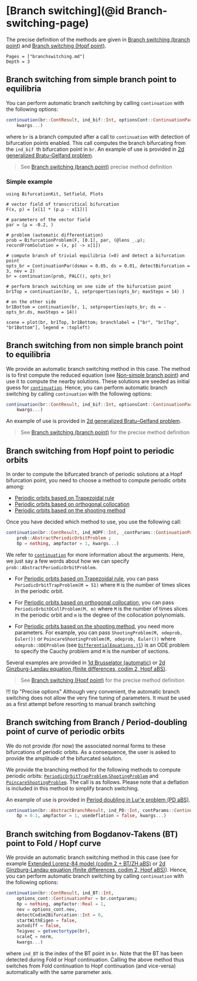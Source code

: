 # [Branch switching](@id Branch-switching-page)

The precise definition of the methods are given in [Branch switching (branch point)](@ref) and [Branch switching (Hopf point)](@ref).

```@contents
Pages = ["branchswitching.md"]
Depth = 3
```

## Branch switching from simple branch point to equilibria

You can perform automatic branch switching by calling `continuation` with the following options:

```julia
continuation(br::ContResult, ind_bif::Int, optionsCont::ContinuationPar;
	kwargs...)
```

where `br` is a branch computed after a call to `continuation` with detection of bifurcation points enabled. This call computes the branch bifurcating from the `ind_bif `th bifurcation point in `br`. An example of use is provided in [2d generalized Bratu–Gelfand problem](@ref).

> See [Branch switching (branch point)](@ref) precise method definition

### Simple example

```@example TUT1
using BifurcationKit, Setfield, Plots

# vector field of transcritical bifurcation
F(x, p) = [x[1] * (p.μ - x[1])]

# parameters of the vector field
par = (μ = -0.2, )

# problem (automatic differentiation)
prob = BifurcationProblem(F, [0.1], par, (@lens _.μ); recordFromSolution = (x, p) -> x[1])

# compute branch of trivial equilibria (=0) and detect a bifurcation point
opts_br = ContinuationPar(dsmax = 0.05, ds = 0.01, detectBifurcation = 3, nev = 2)
br = continuation(prob, PALC(), opts_br)
	
# perform branch switching on one side of the bifurcation point
br1Top = continuation(br, 1, setproperties(opts_br; maxSteps = 14) )

# on the other side
br1Bottom = continuation(br, 1, setproperties(opts_br; ds = -opts_br.ds, maxSteps = 14))

scene = plot(br, br1Top, br1Bottom; branchlabel = ["br", "br1Top", "br1Bottom"], legend = :topleft)
```


## Branch switching from non simple branch point to equilibria

We provide an automatic branch switching method in this case. The method is to first compute the reduced equation (see [Non-simple branch point](@ref)) and use it to compute the nearby solutions. These solutions are seeded as initial guess for [`continuation`](@ref). Hence, you can perform automatic branch switching by calling `continuation` with the following options:

```julia
continuation(br::ContResult, ind_bif::Int, optionsCont::ContinuationPar;
	kwargs...)
```

An example of use is provided in [2d generalized Bratu–Gelfand problem](@ref).

> See [Branch switching (branch point)](@ref) for the precise method definition

## Branch switching from Hopf point to periodic orbits

In order to compute the bifurcated branch of periodic solutions at a Hopf bifurcation point, you need to choose a method to compute periodic orbits among:

- [Periodic orbits based on Trapezoidal rule](@ref)
- [Periodic orbits based on orthogonal collocation](@ref)
- [Periodic orbits based on the shooting method](@ref)

Once you have decided which method to use, you use the following call:

```julia
continuation(br::ContResult, ind_HOPF::Int, _contParams::ContinuationPar,
	prob::AbstractPeriodicOrbitProblem ;
	δp = nothing, ampfactor = 1, kwargs...)
```

We refer to [`continuation`](@ref) for more information about the arguments. Here, we just say a few words about how we can specify `prob::AbstractPeriodicOrbitProblem`.

- For [Periodic orbits based on Trapezoidal rule](@ref), you can pass `PeriodicOrbitTrapProblem(M = 51)` where `M` is the number of times slices in the periodic orbit.

- For [Periodic orbits based on orthogonal collocation](@ref), you can pass `PeriodicOrbitOCollProblem(M, m)` where `M` is the number of times slices in the periodic orbit and `m` is the degree of the collocation polynomials.

- For [Periodic orbits based on the shooting method](@ref), you need more parameters. For example, you can pass `ShootingProblem(M, odeprob, Euler())` or `PoincareShootingProblem(M, odeprob, Euler())` where `odeprob::ODEProblem` (see [`DifferentialEquations.jl`](https://diffeq.sciml.ai/stable/types/ode_types/)) is an ODE problem to specify the Cauchy problem amd `M` is the number of sections.

Several examples are provided in [1d Brusselator (automatic)](@ref) or [2d Ginzburg-Landau equation (finite differences, codim 2, Hopf aBS)](@ref).

> See [Branch switching (Hopf point)](@ref) for the precise method definition

!!! tip "Precise options"
    Although very convenient, the automatic branch switching does not allow the very fine tuning of parameters. It must be used as a first attempt before resorting to manual branch switching

## Branch switching from Branch / Period-doubling point of curve of periodic orbits

We do not provide (for now) the associated normal forms to these bifurcations of periodic orbits. As a consequence, the user is asked to provide the amplitude of the bifurcated solution.

We provide the branching method for the following methods to compute periodic orbits: [`PeriodicOrbitTrapProblem`](@ref),[`ShootingProblem`](@ref) and [`PoincareShootingProblem`](@ref). The call is as follows. Please note that a deflation is included in this method to simplify branch switching.

An example of use is provided in [Period doubling in Lur'e problem (PD aBS)](@ref).

```julia
continuation(br::AbstractBranchResult, ind_PD::Int, contParams::ContinuationPar;
	δp = 0.1, ampfactor = 1, usedeflation = false, kwargs...)
```

## Branch switching from Bogdanov-Takens (BT) point to Fold / Hopf curve

We provide an automatic branch switching method in this case (see for example [Extended Lorenz-84 model (codim 2 + BT/ZH aBS)](@ref) or [2d Ginzburg-Landau equation (finite differences, codim 2, Hopf aBS)](@ref)). Hence, you can perform automatic branch switching by calling `continuation` with the following options:

```julia
continuation(br::ContResult, ind_BT::Int,
	options_cont::ContinuationPar = br.contparams;
	δp = nothing, ampfactor::Real = 1,
	nev = options_cont.nev,
	detectCodim2Bifurcation::Int = 0,
	startWithEigen = false,
	autodiff = false,
	Teigvec = getvectortype(br),
	scaleζ = norm,
	kwargs...)
```

where `ind_BT` is the index of the BT point in `br`. Note that the BT has been detected during Fold or Hopf continuation. Calling the above method thus switches from Fold continuation to Hopf continuation (and vice-versa) automatically with the same parameter axis.

